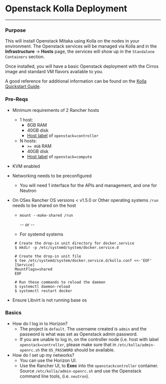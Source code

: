 # Openstack Kolla Deployment
---

### Purpose
This will install Openstack Mitaka using Kolla on the nodes in your environment. The Openstack services will be managed via Kolla and in the **Infrastructure** -> **Hosts** page, the services will show up in the `Standalone Containers` section.

Once installed, you will have a basic Openstack deployment with the Cirros image and standard VM flavors available to you. 

A good reference for additional information can be found on the [Kolla Quickstart Guide](http://docs.openstack.org/developer/kolla/quickstart.html).

### Pre-Reqs

 * Minimum requirements of 2 Rancher hosts
    * 1 host:
        * 8GB RAM
        * 40GB disk
        * [Host label](http://docs.rancher.com/rancher/latest/en/rancher-ui/infrastructure/hosts/#host-labels) of `openstack=controller` 
    * N hosts:
        * `>= 4GB` RAM
        * 40GB disk
        * [Host label](http://docs.rancher.com/rancher/latest/en/rancher-ui/infrastructure/hosts/#host-labels) of `openstack=compute` 
 * KVM enabled
 * Networking needs to be preconfigured 
 	* You will need 1 interface for the APIs and management, and one for Neutron
 *  On OSes Rancher OS versions < v1.5.0 or Other operating systems
    `/run` needs to be shared on the host
 	* `mount --make-shared /run` 
 	
 		-- or --
 	
 	* For systemd systems
 	
 	```
 	 # Create the drop-in unit directory for docker.service
     $ mkdir -p /etc/systemd/system/docker.service.d
     
	 # Create the drop-in unit file
	 $ tee /etc/systemd/system/docker.service.d/kolla.conf <<-'EOF'
	 [Service]
	 MountFlags=shared
	 EOF
     
	 # Run these commands to reload the daemon
	 $ systemctl daemon-reload
	 $ systemctl restart docker
	```

 * Ensure Libvirt is not running base os

### Basics
 
 * How do I log in to Horizon?
 	* The project is `default`. The username created is `admin` and the password is what was set as Openstack admin password.
 	* If you are unable to log in, on the controller node (i.e. host with label `openstack=controller`, please make sure that in `/etc/kolla/admin-openrc.sh` the `OS_PASSWORD` should be available.
 * How do I set up my networks?
 	* You can use the Horizon UI.
 	* Use the Rancher UI, to **Exec** into the `openstackcontroller` container. Source `/etc/kolla/admin-openrc.sh` and use the Openstack command line tools, (i.e. `neutron`).

